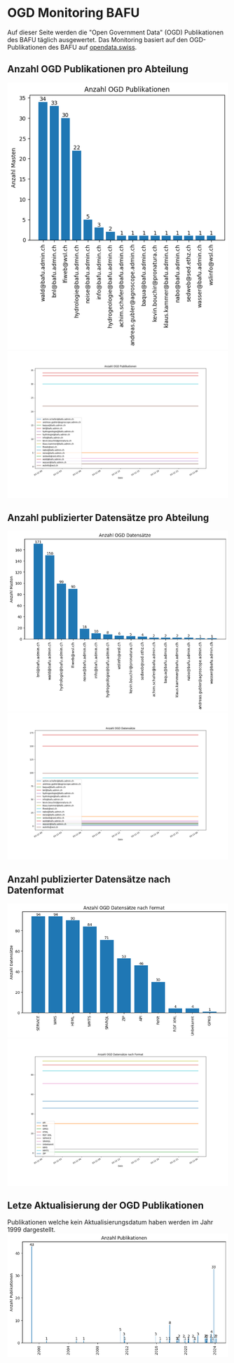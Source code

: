 # OGD Monitoring BAFU
Auf dieser Seite werden die "Open Government Data" (OGD) Publikationen des BAFU täglich ausgewertet.
Das Monitoring basiert auf den OGD-Publikationen des BAFU auf [opendata.swiss](https://opendata.swiss/de/organization/bundesamt-fur-umwelt-bafu).


## Anzahl OGD Publikationen pro Abteilung
![image](plots/PackagesBarchart.png)
![image](plots/PackagesLinechart.png)

## Anzahl publizierter Datensätze pro Abteilung
![image](plots/DatasetsBarchart.png)
![image](plots/DatasetsLinechart.png)

## Anzahl publizierter Datensätze nach Datenformat
![image](plots/FormatssBarchart.png)
![image](plots/FormatssLinechart.png)

## Letze Aktualisierung der OGD Publikationen
Publikationen welche kein Aktualisierungsdatum haben werden im Jahr 1999 dargestellt.
![image](plots/LastUpdate.png)
